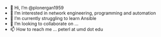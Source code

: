 - 👋 Hi, I’m @plonergan1959
- 👀 I’m interested in network engineering, programming and automation
- 🌱 I’m currently struggling to learn Ansible
- 💞️ I’m looking to collaborate on ...
- 📫 How to reach me ... peterl at umd dot edu

<!---
plonergan1959/plonergan1959 is a ✨ special ✨ repository because its `README.md` (this file) appears on your GitHub profile.
You can click the Preview link to take a look at your changes.
--->
